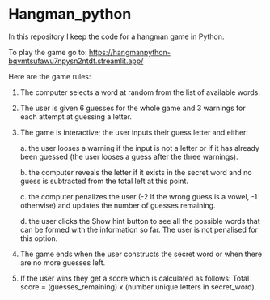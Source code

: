 # Hangman_python
In this repository I keep the code for a hangman game in Python. 

To play the game go to: https://hangmanpython-bqvmtsufawu7npysn2ntdt.streamlit.app/

Here are the game rules:
1. The computer selects a word at random from the list of available words.
2. The user is given 6 guesses for the whole game and 3 warnings for each attempt at guessing a letter.
3. The game is interactive; the user inputs their guess letter and either:
   
   a. the user looses a warning if the input is not a letter or if it has already been guessed (the user looses a guess after the three warnings).
   
   b. the computer reveals the letter if it exists in the secret word and no guess is subtracted from the total left at this point.
   
   c. the computer penalizes the user (-2 if the wrong guess is a vowel, -1 otherwise) and updates the number of guesses remaining.
   
   d. the user clicks the Show hint button to see all the possible words that can be formed with the information so far. The user is not penalised for this option.
   
5. The game ends when the user constructs the secret word or when there are no more guesses left.
6. If the user wins they get a score which is calculated as follows: Total score = (guesses_remaining) x (number unique letters in secret_word).
    
   
